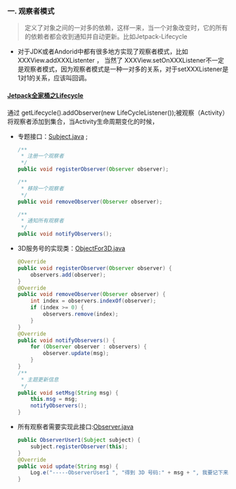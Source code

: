 ### 一. 观察者模式

> 定义了对象之间的一对多的依赖，这样一来，当一个对象改变时，它的所有的依赖者都会收到通知并自动更新。比如Jetpack-Lifecycle

- 对于JDK或者Andorid中都有很多地方实现了观察者模式，比如XXXView.addXXXListenter ， 当然了 XXXView.setOnXXXListener不一定是观察者模式，因为观察者模式是一种一对多的关系，对于setXXXListener是1对1的关系，应该叫回调。

#### [Jetpack全家桶之Lifecycle](https://www.jianshu.com/p/a213df52da6a)

通过 getLifecycle().addObserver(new LifeCycleListener());被观察（Activity）将观察者添加到集合，当Activity生命周期变化的时候，



* 专题接口：[Subject.java](https://github.com/youlookwhat/DesignPattern/blob/master/app/src/main/java/com/example/jingbin/designpattern/observer/interfaces/Subject.java) ;

  ```java
  /**
   * 注册一个观察者
   */
  public void registerObserver(Observer observer);
  
  /**
   * 移除一个观察者
   */
  public void removeObserver(Observer observer);
  
  /**
   * 通知所有观察者
   */
  public void notifyObservers();
  ```

* 3D服务号的实现类：[ObjectFor3D.java](https://github.com/youlookwhat/DesignPattern/blob/master/app/src/main/java/com/example/jingbin/designpattern/observer/classs/ObjectFor3D.java)

  ```java
  @Override
  public void registerObserver(Observer observer) {
      observers.add(observer);
  }
  @Override
  public void removeObserver(Observer observer) {
      int index = observers.indexOf(observer);
      if (index >= 0) {
          observers.remove(index);
      }
  }
  @Override
  public void notifyObservers() {
      for (Observer observer : observers) {
          observer.update(msg);
      }
  }
  /**
   * 主题更新信息
   */
  public void setMsg(String msg) {
      this.msg = msg;
      notifyObservers();
  }
  ```

* 所有观察者需要实现此接口:[Observer.java](https://github.com/youlookwhat/DesignPattern/blob/master/app/src/main/java/com/example/jingbin/designpattern/observer/interfaces/Observer.java)

  ```java
  public ObserverUser1(Subject subject) {
      subject.registerObserver(this);
  }
  @Override
  public void update(String msg) {
      Log.e("-----ObserverUser1 ", "得到 3D 号码:" + msg + ", 我要记下来。");
  }
  ```

  